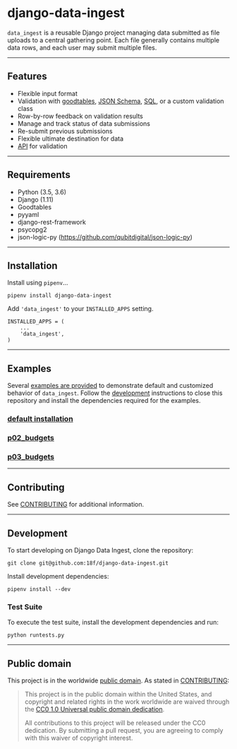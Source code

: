 # django-data-ingest

`data_ingest` is a reusable Django project managing data submitted as file uploads
to a central
gathering point.  Each file generally contains multiple data rows, and
each user may submit multiple files.

---

## Features

- Flexible input format
- Validation with [goodtables](), [JSON Schema](), [SQL](), or a custom validation class
- Row-by-row feedback on validation results
- Manage and track status of data submissions
- Re-submit previous submissions
- Flexible ultimate destination for data
- [API](docs/api.md) for validation

---

## Requirements

* Python (3.5, 3.6)
* Django (1.11)
* Goodtables
* pyyaml
* django-rest-framework
* psycopg2
* json-logic-py (https://github.com/qubitdigital/json-logic-py)

---

## Installation

Install using `pipenv`...

    pipenv install django-data-ingest

Add `'data_ingest'` to your `INSTALLED_APPS` setting.

    INSTALLED_APPS = (
        ...
        'data_ingest',
    )

---

## Examples

Several [examples are provided](./examples/) to demonstrate default and customized
behavior of  `data_ingest`. Follow the [development](#development) instructions to close this repository and install the dependencies required for the examples.

### [default installation](examples/defaults/README.md)

### [p02_budgets](examples/p02_budgets/README.md)

### [p03_budgets](examples/p03_budgets/README.md)

---

## Contributing

See [CONTRIBUTING](CONTRIBUTING.md) for additional information.

---

## Development

To start developing on Django Data Ingest, clone the repository:

    git clone git@github.com:18f/django-data-ingest.git

Install development dependencies:

    pipenv install --dev

### Test Suite

To execute the test suite, install the development dependencies and run:

    python runtests.py

---

## Public domain

This project is in the worldwide [public domain](LICENSE.md). As stated in [CONTRIBUTING](CONTRIBUTING.md):

> This project is in the public domain within the United States, and copyright and related rights in the work worldwide are waived through the [CC0 1.0 Universal public domain dedication](https://creativecommons.org/publicdomain/zero/1.0/).
>
> All contributions to this project will be released under the CC0 dedication. By submitting a pull request, you are agreeing to comply with this waiver of copyright interest.
